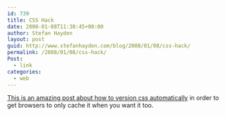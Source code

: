 ```yaml
---
id: 739
title: CSS Hack
date: 2008-01-08T11:30:45+00:00
author: Stefan Hayden
layout: post
guid: http://www.stefanhayden.com/blog/2008/01/08/css-hack/
permalink: /2008/01/08/css-hack/
Post:
  - link
categories:
  - web
---
```

<a href="http://feeds.feedburner.com/~r/particletree/~3/213001562/">This is an amazing post about how to version css automatically</a> in order to get browsers to only cache it when you want it too.